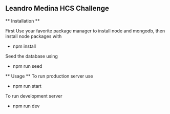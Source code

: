 ## Leandro Medina HCS Challenge

** Installation **

First Use your favorite package manager to install node and mongodb, then install node packages with

- npm install

Seed the database using

- npm run seed

** Usage **
To run production server use

- npm run start

To run development server

- npm run dev
